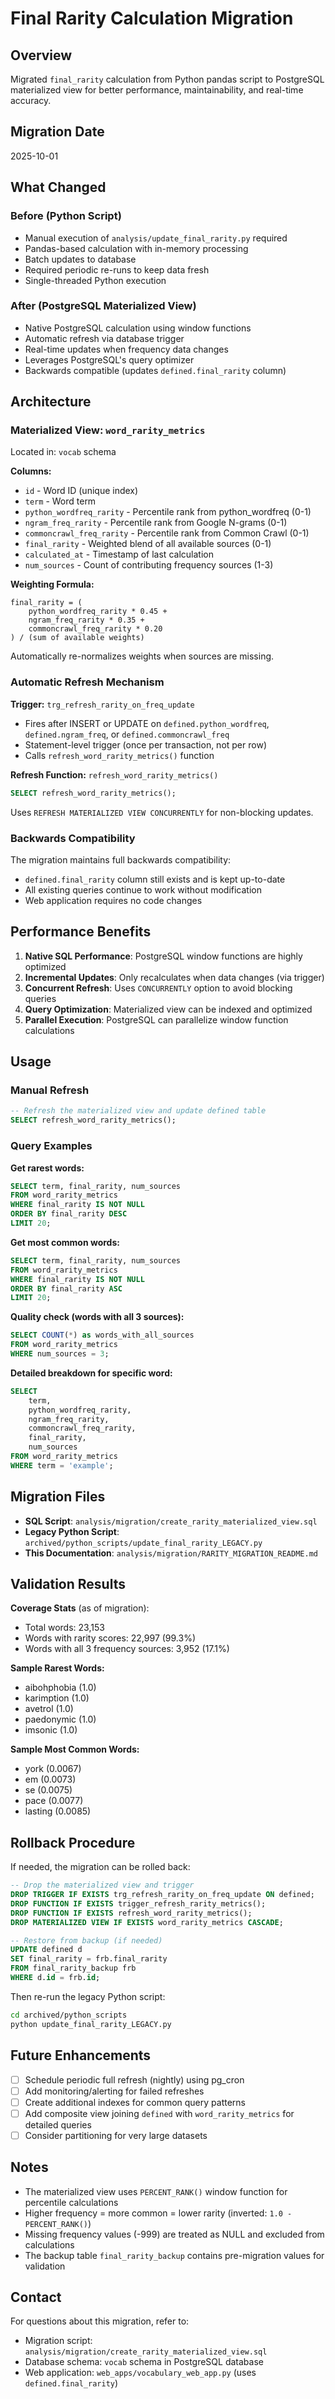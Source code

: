 # Final Rarity Calculation Migration

## Overview
Migrated `final_rarity` calculation from Python pandas script to PostgreSQL materialized view for better performance, maintainability, and real-time accuracy.

## Migration Date
2025-10-01

## What Changed

### Before (Python Script)
- Manual execution of `analysis/update_final_rarity.py` required
- Pandas-based calculation with in-memory processing
- Batch updates to database
- Required periodic re-runs to keep data fresh
- Single-threaded Python execution

### After (PostgreSQL Materialized View)
- Native PostgreSQL calculation using window functions
- Automatic refresh via database trigger
- Real-time updates when frequency data changes
- Leverages PostgreSQL's query optimizer
- Backwards compatible (updates `defined.final_rarity` column)

## Architecture

### Materialized View: `word_rarity_metrics`
Located in: `vocab` schema

**Columns:**
- `id` - Word ID (unique index)
- `term` - Word term
- `python_wordfreq_rarity` - Percentile rank from python_wordfreq (0-1)
- `ngram_freq_rarity` - Percentile rank from Google N-grams (0-1)
- `commoncrawl_freq_rarity` - Percentile rank from Common Crawl (0-1)
- `final_rarity` - Weighted blend of all available sources (0-1)
- `calculated_at` - Timestamp of last calculation
- `num_sources` - Count of contributing frequency sources (1-3)

**Weighting Formula:**
```
final_rarity = (
    python_wordfreq_rarity * 0.45 +
    ngram_freq_rarity * 0.35 +
    commoncrawl_freq_rarity * 0.20
) / (sum of available weights)
```

Automatically re-normalizes weights when sources are missing.

### Automatic Refresh Mechanism

**Trigger:** `trg_refresh_rarity_on_freq_update`
- Fires after INSERT or UPDATE on `defined.python_wordfreq`, `defined.ngram_freq`, or `defined.commoncrawl_freq`
- Statement-level trigger (once per transaction, not per row)
- Calls `refresh_word_rarity_metrics()` function

**Refresh Function:** `refresh_word_rarity_metrics()`
```sql
SELECT refresh_word_rarity_metrics();
```

Uses `REFRESH MATERIALIZED VIEW CONCURRENTLY` for non-blocking updates.

### Backwards Compatibility

The migration maintains full backwards compatibility:
- `defined.final_rarity` column still exists and is kept up-to-date
- All existing queries continue to work without modification
- Web application requires no code changes

## Performance Benefits

1. **Native SQL Performance**: PostgreSQL window functions are highly optimized
2. **Incremental Updates**: Only recalculates when data changes (via trigger)
3. **Concurrent Refresh**: Uses `CONCURRENTLY` option to avoid blocking queries
4. **Query Optimization**: Materialized view can be indexed and optimized
5. **Parallel Execution**: PostgreSQL can parallelize window function calculations

## Usage

### Manual Refresh
```sql
-- Refresh the materialized view and update defined table
SELECT refresh_word_rarity_metrics();
```

### Query Examples

**Get rarest words:**
```sql
SELECT term, final_rarity, num_sources
FROM word_rarity_metrics
WHERE final_rarity IS NOT NULL
ORDER BY final_rarity DESC
LIMIT 20;
```

**Get most common words:**
```sql
SELECT term, final_rarity, num_sources
FROM word_rarity_metrics
WHERE final_rarity IS NOT NULL
ORDER BY final_rarity ASC
LIMIT 20;
```

**Quality check (words with all 3 sources):**
```sql
SELECT COUNT(*) as words_with_all_sources
FROM word_rarity_metrics
WHERE num_sources = 3;
```

**Detailed breakdown for specific word:**
```sql
SELECT
    term,
    python_wordfreq_rarity,
    ngram_freq_rarity,
    commoncrawl_freq_rarity,
    final_rarity,
    num_sources
FROM word_rarity_metrics
WHERE term = 'example';
```

## Migration Files

- **SQL Script**: `analysis/migration/create_rarity_materialized_view.sql`
- **Legacy Python Script**: `archived/python_scripts/update_final_rarity_LEGACY.py`
- **This Documentation**: `analysis/migration/RARITY_MIGRATION_README.md`

## Validation Results

**Coverage Stats** (as of migration):
- Total words: 23,153
- Words with rarity scores: 22,997 (99.3%)
- Words with all 3 frequency sources: 3,952 (17.1%)

**Sample Rarest Words:**
- aibohphobia (1.0)
- karimption (1.0)
- avetrol (1.0)
- paedonymic (1.0)
- imsonic (1.0)

**Sample Most Common Words:**
- york (0.0067)
- em (0.0073)
- se (0.0075)
- pace (0.0077)
- lasting (0.0085)

## Rollback Procedure

If needed, the migration can be rolled back:

```sql
-- Drop the materialized view and trigger
DROP TRIGGER IF EXISTS trg_refresh_rarity_on_freq_update ON defined;
DROP FUNCTION IF EXISTS trigger_refresh_rarity_metrics();
DROP FUNCTION IF EXISTS refresh_word_rarity_metrics();
DROP MATERIALIZED VIEW IF EXISTS word_rarity_metrics CASCADE;

-- Restore from backup (if needed)
UPDATE defined d
SET final_rarity = frb.final_rarity
FROM final_rarity_backup frb
WHERE d.id = frb.id;
```

Then re-run the legacy Python script:
```bash
cd archived/python_scripts
python update_final_rarity_LEGACY.py
```

## Future Enhancements

- [ ] Schedule periodic full refresh (nightly) using pg_cron
- [ ] Add monitoring/alerting for failed refreshes
- [ ] Create additional indexes for common query patterns
- [ ] Add composite view joining `defined` with `word_rarity_metrics` for detailed queries
- [ ] Consider partitioning for very large datasets

## Notes

- The materialized view uses `PERCENT_RANK()` window function for percentile calculations
- Higher frequency = more common = lower rarity (inverted: `1.0 - PERCENT_RANK()`)
- Missing frequency values (-999) are treated as NULL and excluded from calculations
- The backup table `final_rarity_backup` contains pre-migration values for validation

## Contact

For questions about this migration, refer to:
- Migration script: `analysis/migration/create_rarity_materialized_view.sql`
- Database schema: `vocab` schema in PostgreSQL database
- Web application: `web_apps/vocabulary_web_app.py` (uses `defined.final_rarity`)
